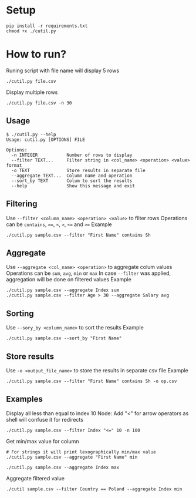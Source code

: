# Setup
```
pip install -r requirements.txt
chmod +x ./cutil.py
```

# How to run?
Runing script with file name will display 5 rows
```
./cutil.py file.csv
```

Display multiple rows
```
./cutil.py file.csv -n 30
```

## Usage
```
$ ./cutil.py --help
Usage: cutil.py [OPTIONS] FILE

Options:
  -n INTEGER           Number of rows to display
  --filter TEXT...     Filter string in <col_name> <operation> <value> format
  -o TEXT              Store results in separate file
  --aggregate TEXT...  Column name and operation
  --sort_by TEXT       Colum to sort the results
  --help               Show this message and exit
```

## Filtering
Use `--filter <column_name> <operation> <value>` to filter rows
Operations can be `contains`, `==`, `<`, `>`, `<=` and `>=`
Example
```
./cutil.py sample.csv --filter "First Name" contains Sh
```

## Aggregate
Use `--aggregate <col_name> <operation>` to aggregate colum values
Operations can be `sum`, `avg`, `min` or `max`
In case `--filter` was applied, aggregation will be done on filtered values
Example
```
./cutil.py sample.csv --aggregate Index sum
./cutil.py sample.csv --filter Age > 30 --aggregate Salary avg
```

## Sorting
Use `--sory_by <column_name>` to sort the results
Example
```
./cutil.py sample.csv --sort_by "First Name"
```

## Store results
Use `-o <output_file_name>` to store the results in separate csv file
Example
```
./cutil.py sample.csv --filter "First Name" contains Sh -o op.csv
``` 

## Examples
Display all less than equal to index 10
Node: Add "<" for arrow operators as shell will confuse it for redirects 
```
./cutil.py sample.csv --filter Index "<=" 10 -n 100 
```

Get min/max value for column
```
# For strings it will print lexographically min/max value
./cutil.py sample.csv --aggregate "First Name" min

./cutil.py sample.csv --aggregate Index max
```

Aggregate filtered value
```
./cutil sample.csv --filter Country == Poland --aggregate Index min
```